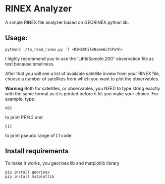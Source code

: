 # RINEX Analyzer

A simple RINEX file analyzer based on GEORINEX python lib.

## Usage:

```
python3 ./tp_read_rinex.py -f <RINEXFileNameWithPath>
```

I highly recommend you to use the 'LittleSample.20O' observation file as test because smallness.

After that you will see a list of available satellite inview from your RINEX file, choose a number of satellites from which you want to plot the observables. 

**Warning** Both for satellites, or observables, you NEED to type string exactly with the same format as it is printed before it let you make your choice.
For example, type :
```
G02
```
to print PRN 2
and 
```
C1C
```
to print pseudo range of L1 code

## Install requirements
To make it works, you georinex lib and matplotlib library

```
pip install georinex
pip install matplotlib
```